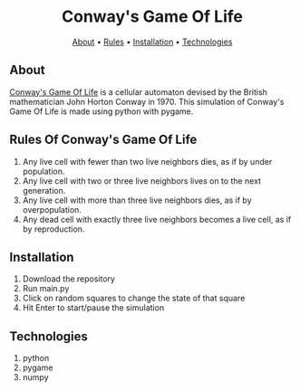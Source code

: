 <h1 align="center">Conway's Game Of Life</h1>

<p align="center">
  <a href="#about">About</a>
  •
  <a href="#rules-of-conways-game-of-life">Rules</a>
  •
  <a href="#installation">Installation</a>
  •
  <a href="#technologies">Technologies</a>
</p>

## About
[Conway's Game Of Life](https://en.wikipedia.org/wiki/Conway%27s_Game_of_Life) is a cellular automaton devised by the British mathematician John Horton Conway in 1970. This simulation of Conway's Game Of Life is made using python with pygame.

## Rules Of Conway's Game Of Life
1. Any live cell with fewer than two live neighbors dies, as if by under population.
2. Any live cell with two or three live neighbors lives on to the next generation.
3. Any live cell with more than three live neighbors dies, as if by overpopulation.
4. Any dead cell with exactly three live neighbors becomes a live cell, as if by reproduction.

## Installation
1. Download the repository
2. Run main.py
3. Click on random squares to change the state of that square
4. Hit Enter to start/pause the simulation

## Technologies
1. python
2. pygame
3. numpy
